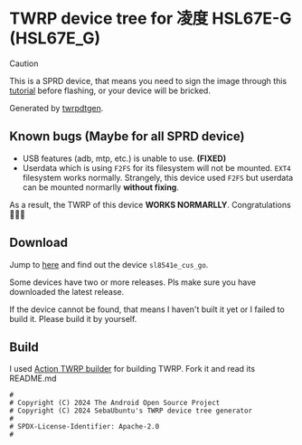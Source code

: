 # TWRP device tree for 凌度 HSL67E-G (HSL67E_G)

> [!Caution]
> This is a SPRD device, that means you need to sign the image through 
this [tutorial](https://www.hovatek.com/forum/thread-32674.html) before flashing, or your device will be bricked. 

Generated by [twrpdtgen](https://github.com/twrpdtgen/twrpdtgen).

## Known bugs (Maybe for all SPRD device)

- USB features (adb, mtp, etc.) is unable to use. **(FIXED)**
- Userdata which is using `F2FS` for its filesystem will not be mounted. `EXT4` filesystem works normally.
Strangely, this device used `F2FS` but userdata can be mounted normarlly **without fixing**.

As a result, the TWRP of this device **WORKS NORMARLLY**. Congratulations🎉🎉🎉

## Download

Jump to [here](https://github.com/ZH-XiJun/Action-TWRP-Builder/releases) and find out the device `sl8541e_cus_go`.

Some devices have two or more releases. Pls make sure you have downloaded the latest release. 

If the device cannot be found, that means I haven't built it yet or I failed to build it. Please build it by yourself.

## Build

I used [Action TWRP builder](https://github.com/azwhikaru/Action-TWRP-Builder) for building TWRP. Fork it and read its README.md

```
#
# Copyright (C) 2024 The Android Open Source Project
# Copyright (C) 2024 SebaUbuntu's TWRP device tree generator
#
# SPDX-License-Identifier: Apache-2.0
#
```

